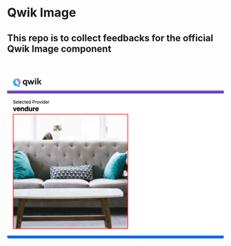 # Qwik Image

## This repo is to collect feedbacks for the official Qwik Image component

</br>

![preview](./docs/preview.png)